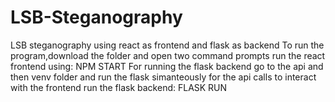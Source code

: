 # LSB-Steganography
LSB steganography using react as frontend and flask as backend 
To run the program,download the folder and open two command prompts
run the react frontend using: NPM START
For running the flask backend go to the api and then venv folder and run the flask simanteously for the api calls to interact with the frontend
run the flask backend: FLASK RUN
